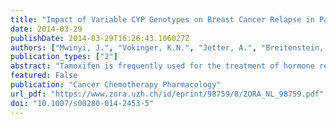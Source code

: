 ```yaml
---
title: "Impact of Variable CYP Genotypes on Breast Cancer Relapse in Patients Undergoing Adjuvant Tamoxifen Therapy"
date: 2014-03-29
publishDate: 2014-03-29T16:26:43.106027Z
authors: ["Mwinyi, J.", "Vokinger, K.N.", "Jetter, A.", "Breitenstein, U.", "Hiller, C.", "Kullak-Ublick, G.", "Trojan, A."] 
publication_types: ["2"]
abstract: "Tamoxifen is frequently used for the treatment of hormone receptor positive breast cancer (BC). Mainly CYP2D6 is responsible for the transformation to therapeutically active metabolites, but CYP2C19, CYP2C9 and CYP2B6 also are involved. We investigated the impact of polymorphisms within the genes encoding these CYP enzymes on the relapse-free time (RFT) in patients with BC."
featured: False
publication: "Cancer Chemotherapy Pharmacology"
url_pdf: "https://www.zora.uzh.ch/id/eprint/98759/8/ZORA_NL_98759.pdf"
doi: "10.1007/s00280-014-2453-5"
---
```

